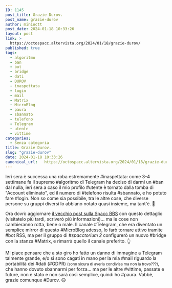 ```yaml
---
ID: 1145
post_title: Grazie Durov.
post_name: grazie-durov
author: minioctt
post_date: 2024-01-18 10:33:26
layout: post
link: >
  https://octospacc.altervista.org/2024/01/18/grazie-durov/
published: true
tags:
  - algoritmo
  - ban
  - bot
  - bridge
  - dati
  - DUROV
  - inaspettata
  - login
  - mail
  - Matrix
  - MicroBlog
  - paura
  - sbannato
  - telefono
  - Telegram
  - utente
  - vittime
categories:
  - Senza categoria
title: Grazie Durov.
slug: "grazie-durov"
date: 2024-01-18 10:33:26
canonical_url:   https://octospacc.altervista.org/2024/01/18/grazie-durov/
---
```

<!-- wp:paragraph -->
<p markdown="1">Ieri sera è successa una roba estremamente #inaspettata: come 3-4 settimane fa il supremo #algoritmo di Telegram ha deciso di darmi un #ban dal nulla, ieri sera a caso il mio profilo #utente è tornato dalla tomba di "Account eliminato", ed il numero di #telefono risulta #sbannato, e ho potuto fare #login. Non so come sia possibile, tra le altre cose, che diverse persone su gruppi diversi lo abbiano notato quasi insieme, ma tant'è. 🤯</p>
<!-- /wp:paragraph -->

<!-- wp:paragraph -->
<p markdown="1">Ora dovrò aggiornare <a href="https://bbs.spacc.eu.org/viewtopic.php?t=160">il vecchio post sulla Spacc BBS</a> con questo dettaglio (visitatelo più tardi, scriverò più informazioni)... ma le cose non cambieranno rotta, bene o male. Il canale #Telegram, che era diventato un semplice mirror di questo #MicroBlog adesso, lo farò tornare attivo tramite #bot RSS, ma per il gruppo di <em>#spacctorium 2</em> configurerò un nuovo #bridge con la stanza #Matrix, e rimarrà quello il canale preferito. 👆</p>
<!-- /wp:paragraph -->

<!-- wp:paragraph -->
<p markdown="1">Mi piace pensare che a sto giro ho fatto un danno di immagine a Telegram talmente grande, e/o si sono cagati in mano per la mia #mail riguardo la portabilità dei #dati (#GDPR) <small>(sono sicura di averla condivisa ma non la trovo???)</small>, che hanno dovuto sbannarmi per forza... ma per le altre #vittime, passate e future, non è stato e non sarà così semplice, quindi ho #paura. Vabbè, grazie comunque #Durov. 🙃</p>
<!-- /wp:paragraph -->